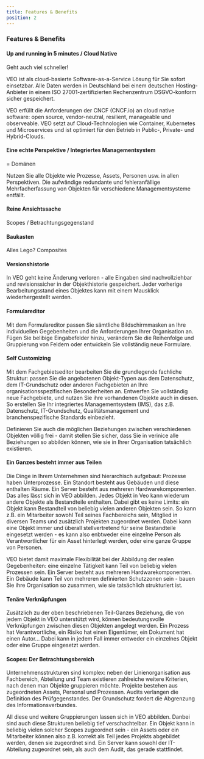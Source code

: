 ```yaml
---
title: Features & Benefits
position: 2
---
```


### Features & Benefits

#### Up and running in 5 minutes / Cloud Native

Geht auch viel schneller!

VEO ist als cloud-basierte Software-as-a-Service Lösung für Sie sofort einsetzbar. Alle Daten werden in Deutschland bei einem deutschen Hosting-Anbieter in einem ISO 27001-zertifizierten Rechenzentrum DSGVO-konform sicher gespeichert.

VEO erfüllt die Anforderungen der CNCF (CNCF.io) an cloud native software: open source, vendor-neutral, resilient, manageable und observeable.
VEO setzt auf Cloud-Technologien wie Container, Kubernetes und Microservices und ist optimiert für den Betrieb in Public-, Private- und Hybrid-Clouds.

#### Eine echte Perspektive / Integriertes Managementsystem

= Domänen

Nutzen Sie alle Objekte wie Prozesse, Assets, Personen usw. in allen Perspektiven. Die aufwändige redundante und fehleranfällige Mehrfacherfassung von Objekten für verschiedene Managementsysteme entfällt.

#### Reine Ansichtssache

Scopes / Betrachtungsgegenstand

#### Baukasten

Alles Lego? Composites

#### Versionshistorie

In VEO geht keine Änderung verloren - alle Eingaben sind nachvollziehbar und revisionssicher in der Objekthistorie gespeichert. Jeder vorherige Bearbeitungsstand eines Objektes kann mit einem Mausklick wiederhergestellt werden.

#### Formulareditor

Mit dem Formulareditor passen Sie sämtliche Bildschirmmasken an Ihre individuellen Gegebenheiten und die Anforderungen Ihrer Organisation an.  Fügen Sie belibige Eingabefelder hinzu, verändern Sie die Reihenfolge und Gruppierung von Feldern oder entwickeln Sie vollständig neue Formulare.

#### Self Customizing

Mit dem Fachgebietseditor bearbeiten Sie die grundlegende fachliche Struktur: passen Sie die angebotenen Objekt-Typen aus dem Datenschutz, dem IT-Grundschutz oder anderen Fachgebieten an Ihre organisationsspezifischen Besonderheiten an. Entwerfen Sie vollständig neue Fachgebiete, und nutzen Sie ihre vorhandenen Objekte auch in diesen. So erstellen Sie Ihr integriertes Managementsystem (IMS), das z.B. Datenschutz, IT-Grundschutz, Qualitätsmanagement und branchenspezifische Standards einbezieht.

Definieren Sie auch die möglichen Beziehungen zwischen verschiedenen Objekten völlig frei - damit stellen Sie sicher, dass Sie in verinice alle Beziehungen so abbilden können, wie sie in Ihrer Organisation tatsächlich existieren.

#### Ein Ganzes besteht immer aus Teilen

Die Dinge in Ihrem Unternehmen sind hierarchisch aufgebaut: Prozesse haben
Unterprozesse. Ein Standort besteht aus Gebäuden und diese enthalten Räume. Ein
Server besteht aus mehreren Hardwarekomponenten. Das alles lässt sich in VEO
abbilden. Jedes Objekt in Veo kann wiederum andere Objekte als Bestandteile
enthalten. Dabei gibt es keine Limits: ein Objekt kann Bestandteil von beliebig
vielen anderen Objekten sein. So kann z.B. ein Mitarbeiter sowohl Teil seines
Fachbereichs sein, Mitglied in diversen Teams und zusätzlich Projekten
zugeordnet werden. Dabei kann eine Objekt immer und überall stellvertretend für
seine Bestandteile eingesetzt werden - es kann also enbtweder eine einzelne
Person als Verantwortlicher für ein Asset hinterlegt werden, oder eine ganze
Gruppe von Personen.

VEO bietet damit maximale Flexibilität bei der Abbildung der realen
Gegebenheiten: eine einzelne Tätigkeit kann Teil von beliebig vielen Prozessen
sein. Ein Server besteht aus mehreren Hardwarekomponenten. Ein Gebäude kann
Teil von mehreren definierten Schutzzonen sein - bauen Sie ihre Organisation so
zusammen, wie sie tatsächlich strukturiert ist.

#### Tenäre Verknüpfungen

Zusätzlich zu der oben beschriebenen Teil-Ganzes Beziehung, die von jedem
Objekt in VEO unterstützt wird, können bedeutungsvolle Verknüpfungen zwischen
diesen Objekten angelegt werden. Ein Prozess hat Verantwortliche, ein Risiko
hat einen Eigentümer, ein Dokument hat einen Autor...  Dabei kann in jedem Fall
immer entweder ein einzelnes Objekt oder eine Gruppe eingesetzt werden.

#### Scopes: Der Betrachtungsbereich

Unternehmensstrukturen sind komplex: neben der Linienorganisation aus
Fachbereich, Abteilung und Team existieren zahlreiche weitere Kriterien, nach
denen man Objekte gruppieren möchte. Projekte bestehen aus zugeordneten Assets,
Personal und Prozessen. Audits verlangen die Definition des Prüfgegenstandes.
Der Grundschutz fordert die Abgrenzung des Informationsverbundes.

All diese und weitere Gruppierungen lassen sich in VEO abbilden. Danbei sind
auch diese Strukturen beliebig tief verschachtelbar. Ein Objekt kann in
beliebig vielen solcher Scopes zugeordnet sein - ein Assets oder ein Mitarbeiter
können also z.B. korrekt als Teil jedes Projekts abgebildet werden, denen sie
zugeordnet sind. Ein Server kann sowohl der IT-Abteilung zugeordnet sein, als
auch dem Audit, das gerade stattfindet.
